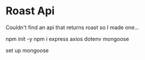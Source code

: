 # Roast Api
Couldn't find an api that returns roast so I made one...

npm init -y
npm i express axios dotenv mongoose

set up mongoose